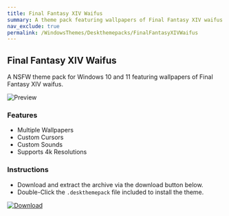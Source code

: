 ```yaml
---
title: Final Fantasy XIV Waifus
summary: A theme pack featuring wallpapers of Final Fantasy XIV waifus
nav_exclude: true
permalink: /WindowsThemes/Deskthemepacks/FinalFantasyXIVWaifus
---
```


## Final Fantasy XIV Waifus

A NSFW theme pack for Windows 10 and 11 featuring wallpapers of Final Fantasy XIV waifus.

![Preview](https://gitlab.com/the-back-room/deskthemepacks/nsfw/final-fantasy-xiv-waifus/-/raw/main/Extras/Preview.bmp)

### Features

- Multiple Wallpapers
- Custom Cursors
- Custom Sounds
- Supports 4k Resolutions

### Instructions

- Download and extract the archive via the download button below.
- Double-Click the `.deskthemepack` file included to install the theme.

[![Download](https://img.shields.io/badge/Download-black?style=plastic&logo=gitlab&logoColor=white&logoSize=auto&labelColor=red&color=black&cacheSeconds=3600)](https://gitlab.com/the-back-room/deskthemepacks/nsfw/final-fantasy-xiv-waifus/-/archive/main/final-fantasy-xiv-waifus-main.zip)